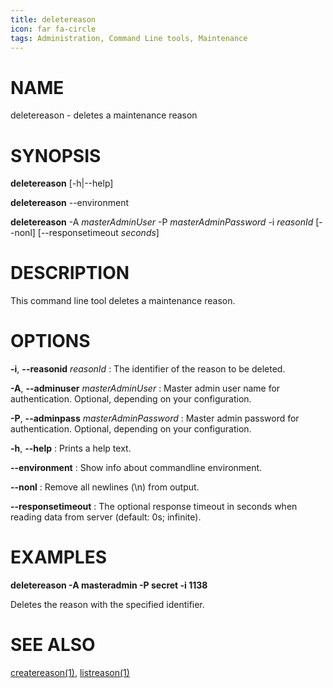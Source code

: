 ```yaml
---
title: deletereason
icon: far fa-circle
tags: Administration, Command Line tools, Maintenance
---
```


# NAME

deletereason - deletes a maintenance reason

# SYNOPSIS

**deletereason** [-h|--help]

**deletereason** --environment

**deletereason** -A *masterAdminUser* -P *masterAdminPassword* -i *reasonId* [--nonl] [--responsetimeout *seconds*]

# DESCRIPTION

This command line tool deletes a maintenance reason.

# OPTIONS

**-i**, **--reasonid** *reasonId*
: The identifier of the reason to be deleted.

**-A**, **--adminuser** *masterAdminUser*
: Master admin user name for authentication. Optional, depending on your configuration.

**-P**, **--adminpass** *masterAdminPassword*
: Master admin password for authentication. Optional, depending on your configuration.

**-h**, **--help**
: Prints a help text.

**--environment**
: Show info about commandline environment.

**--nonl**
: Remove all newlines (\\n) from output.

**--responsetimeout**
: The optional response timeout in seconds when reading data from server (default: 0s; infinite).

# EXAMPLES

**deletereason -A masteradmin -P secret -i 1138**

Deletes the reason with the specified identifier.

# SEE ALSO

[createreason(1)](createreason), [listreason(1)](listreason)
